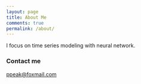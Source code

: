 ```yaml
---
layout: page
title: About Me
comments: true
permalink: /about/
---
```


I focus on time series modeling with neural network.

### Contact me

[ppeak@foxmail.com](mailto:ppeak@foxmail.com)
